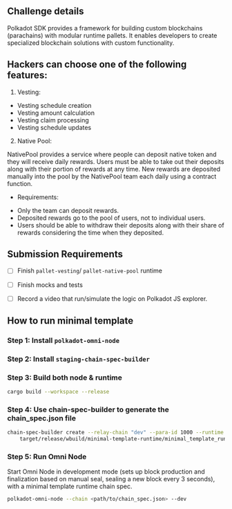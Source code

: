 
## Challenge details

Polkadot SDK provides a framework for building custom blockchains (parachains) with modular runtime pallets. It enables developers to create specialized blockchain solutions with custom functionality.

## Hackers can choose one of the following features: 

1. Vesting:

+ Vesting schedule creation 
+ Vesting amount calculation 
+ Vesting claim processing 
+ Vesting schedule updates

2. Native Pool:

NativePool provides a service where people can deposit native token and they will receive daily rewards. Users must be able to take out their deposits along with their portion of rewards at any time. New rewards are deposited manually into the pool by the NativePool team each daily using a contract function. 

- Requirements: 

+ Only the team can deposit rewards. 
+ Deposited rewards go to the pool of users, not to individual users. 
+ Users should be able to withdraw their deposits along with their share of rewards considering the time when they deposited.




## Submission Requirements 
- [ ] Finish `pallet-vesting`/ `pallet-native-pool` runtime 
- [ ] Finish mocks and tests 
- [ ] Record a video that run/simulate the logic on Polkadot JS explorer. 


## How to run minimal template 

### Step 1:  Install `polkadot-omni-node`


### Step 2:  Install `staging-chain-spec-builder`

### Step 3:  Build both node & runtime

```sh
cargo build --workspace --release
```

### Step 4: Use chain-spec-builder to generate the chain_spec.json file

```sh
chain-spec-builder create --relay-chain "dev" --para-id 1000 --runtime \
    target/release/wbuild/minimal-template-runtime/minimal_template_runtime.wasm named-preset development
```


### Step 5: Run Omni Node

Start Omni Node in development mode (sets up block production and finalization based on manual seal,
sealing a new block every 3 seconds), with a minimal template runtime chain spec.

```sh
polkadot-omni-node --chain <path/to/chain_spec.json> --dev
```





